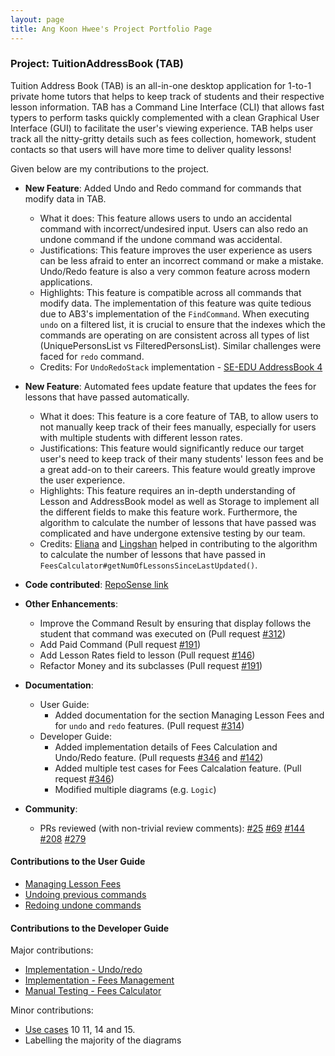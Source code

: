 ```yaml
---
layout: page
title: Ang Koon Hwee's Project Portfolio Page
---
```


### Project: TuitionAddressBook (TAB)

Tuition Address Book (TAB) is an all-in-one desktop application for 1-to-1 private home tutors that helps to keep track of students and their respective lesson information. 
TAB has a Command Line Interface (CLI) that allows fast typers to perform tasks quickly complemented with a clean Graphical User Interface (GUI) to facilitate the user's viewing experience.
TAB helps user track all the nitty-gritty details such as fees collection, homework, student contacts so that users will have more time to deliver quality lessons!

Given below are my contributions to the project.

* **New Feature**: Added Undo and Redo command for commands that modify data in TAB.
  * What it does: This feature allows users to undo an accidental command with incorrect/undesired input. Users can also redo an undone command if the undone command was accidental.
  * Justifications: This feature improves the user experience as users can be less afraid to enter an incorrect command or make a mistake. Undo/Redo feature is also a very common feature across modern applications.
  * Highlights: This feature is compatible across all commands that modify data. The implementation of this feature was quite tedious due to AB3's implementation of the `FindCommand`. When executing `undo` on a filtered list,
  it is crucial to ensure that the indexes which the commands are operating on are consistent across all types of list (UniquePersonsList vs FilteredPersonsList). Similar challenges were faced for `redo` command.
  * Credits: For `UndoRedoStack` implementation - [SE-EDU AddressBook 4](https://github.com/nus-cs2103-AY1718S2/addressbook-level4/blob/master/src/main/java/seedu/address/logic/UndoRedoStack.java)

* **New Feature**: Automated fees update feature that updates the fees for lessons that have passed automatically.
  * What it does: This feature is a core feature of TAB, to allow users to not manually keep track of their fees manually, especially for users with multiple students with different lesson rates.
  * Justifications: This feature would significantly reduce our target user's need to keep track of their many students' lesson fees and be a great add-on to their careers. This feature would greatly improve the user experience.
  * Highlights: This feature requires an in-depth understanding of Lesson and AddressBook model as well as Storage to implement all the different fields to make this feature work. Furthermore, the algorithm to calculate the number of lessons that have passed was complicated and have undergone extensive testing by our team.
  * Credits: [Eliana](http://github.com/eeliana) and [Lingshan](http://github.com/lingshanng) helped in contributing to the algorithm to calculate the number of lessons that have passed in `FeesCalculator#getNumOfLessonsSinceLastUpdated()`.


* **Code contributed**: [RepoSense link](https://nus-cs2103-ay2122s1.github.io/tp-dashboard/?search=f13-3&sort=groupTitle&sortWithin=title&since=2021-09-17&timeframe=commit&mergegroup=&groupSelect=groupByRepos&breakdown=false&tabOpen=true&tabType=authorship&tabAuthor=angkoonhwee&tabRepo=AY2122S1-CS2103T-F13-3%2Ftp%5Bmaster%5D&authorshipIsMergeGroup=false&authorshipFileTypes=docs~functional-code~test-code~other&authorshipIsBinaryFileTypeChecked=false)

* **Other Enhancements**:
  * Improve the Command Result by ensuring that display follows the student that command was executed on (Pull request [\#312](https://github.com/AY2122S1-CS2103T-F13-3/tp/pull/312))
  * Add Paid Command (Pull request [\#191](https://github.com/AY2122S1-CS2103T-F13-3/tp/pull/191))
  * Add Lesson Rates field to lesson (Pull request [\#146](https://github.com/AY2122S1-CS2103T-F13-3/tp/pull/146))
  * Refactor Money and its subclasses (Pull request [\#191](https://github.com/AY2122S1-CS2103T-F13-3/tp/pull/191))

* **Documentation**:
  * User Guide:
    * Added documentation for the section Managing Lesson Fees and for `undo` and `redo` features. (Pull request [\#314](https://github.com/AY2122S1-CS2103T-F13-3/tp/pull/314))
  * Developer Guide:
    * Added implementation details of Fees Calculation and Undo/Redo feature. (Pull requests [\#346](https://github.com/AY2122S1-CS2103T-F13-3/tp/pull/346) and [\#142](https://github.com/AY2122S1-CS2103T-F13-3/tp/pull/142))
    * Added multiple test cases for Fees Calcalation feature. (Pull request [\#346](https://github.com/AY2122S1-CS2103T-F13-3/tp/pull/346))
    * Modified multiple diagrams (e.g. `Logic`)

* **Community**:
  * PRs reviewed (with non-trivial review comments):
    [\#25](https://github.com/AY2122S1-CS2103T-F13-3/tp/pull/25)
    [\#69](https://github.com/AY2122S1-CS2103T-F13-3/tp/pull/69)
    [\#144](https://github.com/AY2122S1-CS2103T-F13-3/tp/pull/144)
    [\#208](https://github.com/AY2122S1-CS2103T-F13-3/tp/pull/208)
    [\#279](https://github.com/AY2122S1-CS2103T-F13-3/tp/pull/279)

#### Contributions to the User Guide

* [Managing Lesson Fees](../UserGuide.md#managing-lesson-fees)
* [Undoing previous commands](../UserGuide.md#undoing-previous-commands-undo)
* [Redoing undone commands](../UserGuide.md#redoing-undone-commands-redo)

#### Contributions to the Developer Guide

Major contributions:<br>
* [Implementation - Undo/redo](../DeveloperGuide.md#undoredo)
* [Implementation - Fees Management](../DeveloperGuide.md#fees-management)
* [Manual Testing - Fees Calculator](../DeveloperGuide.md#fees-calculator)

Minor contributions:<br>
* [Use cases](../DeveloperGuide.md#use-cases) 10 11, 14 and 15.
* Labelling the majority of the diagrams
    
